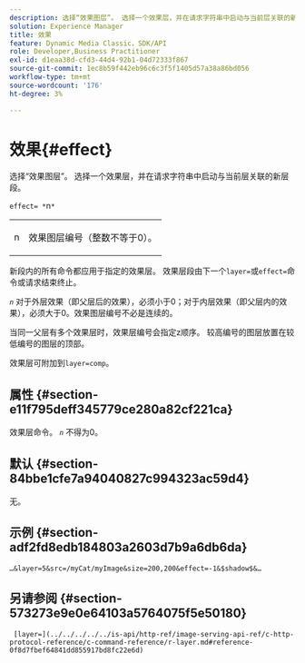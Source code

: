 ```yaml
---
description: 选择“效果图层”。 选择一个效果层，并在请求字符串中启动与当前层关联的新层段。
solution: Experience Manager
title: 效果
feature: Dynamic Media Classic，SDK/API
role: Developer,Business Practitioner
exl-id: d1eaa38d-cfd3-44d4-92b1-04d72333f867
source-git-commit: 1ec8b59f442eb96c6c3f5f1405d57a38a86bd056
workflow-type: tm+mt
source-wordcount: '176'
ht-degree: 3%

---
```


# 效果{#effect}

选择“效果图层”。 选择一个效果层，并在请求字符串中启动与当前层关联的新层段。

`effect= *`n`*`

<table id="simpletable_C48DABF486604D2B9F3CBC1CD01AC76D"> 
 <tr class="strow"> 
  <td class="stentry"> <p><span class="codeph"> <span class="varname"> n</span></span> </p> </td> 
  <td class="stentry"> <p>效果图层编号（整数不等于0）。 </p></td> 
 </tr> 
</table>

新段内的所有命令都应用于指定的效果层。 效果层段由下一个`layer=`或`effect=`命令或请求结束终止。

*`n`* 对于外层效果（即父层后的效果），必须小于0；对于内层效果（即父层内的效果），必须大于0。效果图层编号不必是连续的。

当同一父层有多个效果层时，效果层编号会指定z顺序。 较高编号的图层放置在较低编号的图层的顶部。

效果层可附加到`layer=comp`。

## 属性 {#section-e11f795deff345779ce280a82cf221ca}

效果层命令。 *`n`* 不得为0。

## 默认 {#section-84bbe1cfe7a94040827c994323ac59d4}

无。

## 示例 {#section-adf2fd8edb184803a2603d7b9a6db6da}

`…&layer=5&src=/myCat/myImage&size=200,200&effect=-1&$shadow$&…`

## 另请参阅 {#section-573273e9e0e64103a5764075f5e50180}

` [layer=](../../../../../is-api/http-ref/image-serving-api-ref/c-http-protocol-reference/c-command-reference/r-layer.md#reference-0f8d7fbef64841dd855917bd8fc22e6d)`
